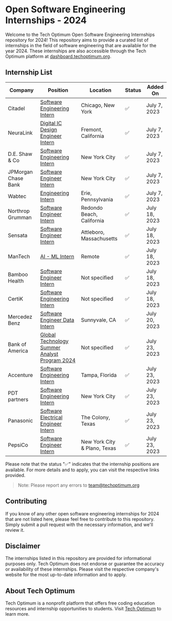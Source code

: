 # Open Software Engineering Internships - 2024

Welcome to the Tech Optimum Open Software Engineering Internships repository for 2024! This repository aims to provide a curated list of internships in the field of software engineering that are available for the year 2024. These internships are also accessible through the Tech Optimum platform at [dashboard.techoptimum.org](https://dashboard.techoptimum.org).

## Internship List

| Company | Position | Location | Status | Added On |
|---------|----------|----------|--------|----------|
| Citadel | [Software Engineering Intern](https://www.citadel.com/careers/details/software-engineer-intern-us/) | Chicago, New York | ✅ | July 7, 2023 |
| NeuraLink | [Digital IC Design Engineer Intern]() | Fremont, California  | ✅ | July 7, 2023 |
| D.E. Shaw & Co | [Software Engineering Intern](https://www.indeed.com/q-summer-2024-software-engineering-internship-jobs.html?vjk=db77c4c0da6faa74) | New York City | ✅ | July 7, 2023 |
| JPMorgan Chase Bank | [Software Engineer Intern](https://www.indeed.com/q-summer-2024-software-engineering-internship-jobs.html?vjk=164a401675778737) | New York City | ✅ | July 7, 2023 |
| Wabtec | [Engineering Intern](https://www.indeed.com/jobs?q=summer+2024+software+engineering+internship&start=10&pp=gQAPAAAAAAAAAAAAAAACCVSYfgAPAQAyM7WDdwa30M5jlORoAAA&vjk=4cdc301c7f1cdf1b) | Erie, Pennsylvania | ✅ | July 7, 2023 |
| Northrop Grumman | [Software Engineer Intern](https://www.northropgrumman.com/jobs/administrative-services/intern/united-states-of-america/california/redondo-beach/r10119483/2024-software-engineer-intern-redondo-beach-ca/?utm_source=indeed-organic&utm_medium=jobboard&utm_audience=null&utm_content=null&utm_format=null&utm_code=JB-17946&source=JB-17946) | Redondo Beach, California | ✅ | July 18, 2023 |
| Sensata | [Software Engineer Intern](https://sensata.wd1.myworkdayjobs.com/en-US/Sensata-Careers/job/Attleboro-Massachusetts/Software-Engineer-Intern--Summer-2024_IRC90446) | Attleboro, Massachusetts | ✅ | July 18, 2023 |
| ManTech | [AI - ML Intern](https://mantech.wd1.myworkdayjobs.com/External/job/USA-Remote-Work/AI---ML-Intern_R37149-1?source=LinkedIn) | Remote | ✅ | July 18, 2023 |
| Bamboo Health | [Software Engineer Intern](https://bamboo-health.rippling-ats.com/job/630181/software-engineer-intern) | Not specified | ✅ | July 18, 2023 |
| CertiK | [Software Engineering Intern](https://jobs.lever.co/certik/095fdcff-99e8-408d-bb8a-e638e44d0b40) | Not specified | ✅ | July 18, 2023 |
| Mercedez Benz | [Software Engineer Data Intern](https://www.linkedin.com/jobs/view/software-engineering-intern-data-at-mercedes-benz-research-development-north-america-inc-3662252669/?utm_campaign=google_jobs_apply&utm_source=google_jobs_apply&utm_medium=organic) | Sunnyvale, CA | ✅ | July 20, 2023 |
| Bank of America | [Global Technology Summer Analyst Program 2024](https://bankcampuscareers.tal.net/vx/lang-en-GB/mobile-0/brand-4/xf-91c0e92d74a1/candidate/so/pm/1/pl/1/opp/10165-Global-Technology-Summer-Analyst-Program-2024/en-GB) | Not specified | ✅ | July 23, 2023 |
| Accenture | [Software Engineering Intern](https://www.accenture.com/us-en/careers/jobdetails?id=R00155153_en) | Tampa, Florida | ✅ | July 23, 2023 |
| PDT partners | [Software Engineering Intern](https://boards.greenhouse.io/pdtpartners/jobs/4423823) | New York City | ✅ | July 23, 2023 |
| Panasonic | [Software Electrical Engineer Intern](https://careers.na.panasonic.com/careers/software-electrical-engineer-intern) | The Colony, Texas | ✅ | July 23, 2023 |
| PepsiCo | [Software Engineer Intern](https://www.pepsicojobs.com/internshipsprograms/jobs/241240?lang=en-us&previousLocale=en-US) | New York City & Plano, Texas | ✅ | July 23, 2023 |

Please note that the status "✅" indicates that the internship positions are available. For more details and to apply, you can visit the respective links provided.

> Note: Please report any errors to team@techoptimum.org

## Contributing

If you know of any other open software engineering internships for 2024 that are not listed here, please feel free to contribute to this repository. Simply submit a pull request with the necessary information, and we'll review it.

## Disclaimer

The internships listed in this repository are provided for informational purposes only. Tech Optimum does not endorse or guarantee the accuracy or availability of these internships. Please visit the respective company's website for the most up-to-date information and to apply.

## About Tech Optimum

Tech Optimum is a nonprofit platform that offers free coding education resources and internship opportunities to students. Visit [Tech Optimum](https://www.techoptimum.org) to learn more.


